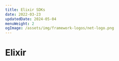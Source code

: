 ```yaml
---
title: Elixir SDKs
date: 2022-03-23
updatedDate: 2024-05-04
menuWeight: 2
ogImage: /assets/img/framework-logos/net-logo.png
---
```


# Elixir

